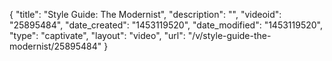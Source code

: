 {
    "title": "Style Guide: The Modernist",
    "description": "",
    "videoid": "25895484",
    "date_created": "1453119520",
    "date_modified": "1453119520",
    "type": "captivate",
    "layout": "video",
    "url": "\/v\/style-guide-the-modernist\/25895484"
}